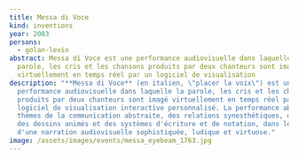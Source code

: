 ```yaml
---
title: Messa di Voce
kind: inventions
year: 2003
persons:
  - golan-levin
abstract: Messa di Voce est une performance audiovisuelle dans laquelle la
  parole, les cris et les chansons produits par deux chanteurs sont imagé
  virtuellement en temps réel par un logiciel de visualisation
description: "**Messa di Voce** (en italien, \"placer la voix\") est une
  performance audiovisuelle dans laquelle la parole, les cris et les chansons
  produits par deux chanteurs sont imagé virtuellement en temps réel par un
  logiciel de visualisation interactive personnalisé. La performance aborde les
  thèmes de la communication abstraite, des relations synesthétiques, du langage
  des dessins animés et des systèmes d'écriture et de notation, dans le contexte
  d'une narration audiovisuelle sophistiquée, ludique et virtuose."
image: /assets/images/events/messa_eyebeam_1763.jpg
---
```

